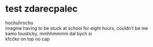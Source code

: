 # test zdarecpalec
hochuhrochu<br>
imagine having to be stuck at school for eight hours, couldn't be me<br>
kamo tousticky, mmhhmmmm dal bych si<br>
kfcčko on top no cap